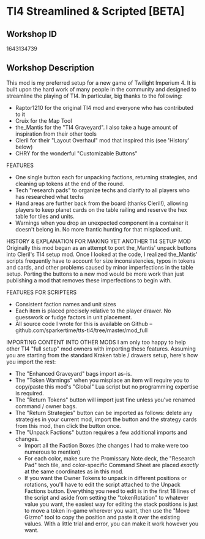 # TI4 Streamlined & Scripted [BETA]

## Workshop ID
1643134739

## Workshop Description

This mod is my preferred setup for a new game of Twilight Imperium 4. It is built upon the hard work of many people in the community and designed to streamline the playing of TI4. In particular, big thanks to the following:
* Raptor1210 for the original TI4 mod and everyone who has contributed to it
* Cruix for the Map Tool
* the_Mantis for the "TI4 Graveyard". I also take a huge amount of inspiration from their other tools
* Cleril for their "Layout Overhaul" mod that inspired this (see 'History' below)
* CHRY for the wonderful "Customizable Buttons"

FEATURES
* One single button each for unpacking factions, returning strategies, and cleaning up tokens at the end of the round.
* Tech "research pads" to organize techs and clarify to all players who has researched what techs
* Hand areas are further back from the board (thanks Cleril!), allowing players to keep planet cards on the table railing and reserve the hex table for tiles and units.
* Warnings when you drop an unexpected component in a container it doesn't belong in. No more frantic hunting for that misplaced unit.

HISTORY & EXPLANATION FOR MAKING YET ANOTHER TI4 SETUP MOD
Originally this mod began as an attempt to port the_Mantis' unpack buttons into Cleril's TI4 setup mod. Once I looked at the code, I realized the_Mantis' scripts frequently have to account for size inconsistencies, typos in tokens and cards, and other problems caused by minor imperfections in the table setup. Porting the buttons to a new mod would be more work than just publishing a mod that removes these imperfections to begin with.

FEATURES FOR SCRIPTERS
* Consistent faction names and unit sizes
* Each item is placed precisely relative to the player drawer. No guesswork or fudge factors in unit placement.
* All source code I wrote for this is available on Github – github.com/sparkertime/tts-ti4/tree/master/mod_full

IMPORTING CONTENT INTO OTHER MODS
I am only too happy to help other TI4 "full setup" mod owners with importing these features. Assuming you are starting from the standard Kraken table / drawers setup, here's how you import the rest:
* The "Enhanced Graveyard" bags import as-is.
* The "Token Warnings" when you misplace an item will require you to copy/paste this mod's "Global" Lua script but no programming expertise is required. 
* The "Return Tokens" button will import just fine unless you've renamed command / owner bags.
* The "Return Strategies" button can be imported as follows: delete any strategies in your current mod, import the button and the strategy cards from this mod, then click the button once.
* The "Unpack Factions" button requires a few additional imports and changes.
    - Import all the Faction Boxes (the changes I had to make were too numerous to mention)
    - For each color, make sure the Promissary Note deck, the "Research Pad" tech tile,  and color-specific Command Sheet are placed *exactly* at the same coordinates as in this mod.
    - If you want the Owner Tokens to unpack in different positions or rotations, you'll have to edit the script attached to the Unpack Factions button. Everything you need to edit is in the first 18 lines of the script and aside from setting the "tokenRotation" to whatever value you want, the easiest way for editing the stack positions is just to move a token in-game wherever you want, then use the "Move Gizmo" tool to copy the position and paste it over the existing values. With a little trial and error, you can make it work however you want.